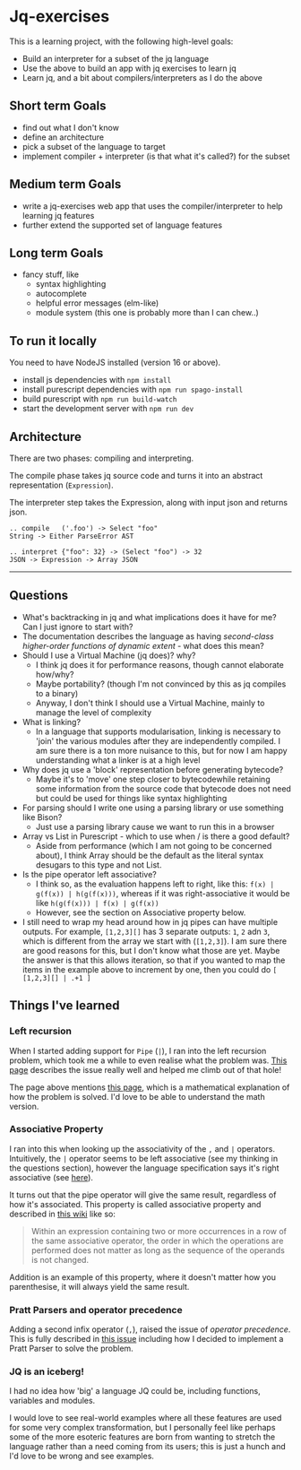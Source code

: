 # Jq-exercises

This is a learning project, with the following high-level goals:

- Build an interpreter for a subset of the jq language
- Use the above to build an app with jq exercises to learn jq
- Learn jq, and a bit about compilers/interpreters as I do the above

## Short term Goals

- find out what I don't know
- define an architecture
- pick a subset of the language to target
- implement compiler + interpreter (is that what it's called?) for the subset

## Medium term Goals

- write a jq-exercises web app that uses the compiler/interpreter to help learning jq features
- further extend the supported set of language features

## Long term Goals

- fancy stuff, like
  - syntax highlighting
  - autocomplete
  - helpful error messages (elm-like)
  - module system (this one is probably more than I can chew..)

## To run it locally

You need to have NodeJS installed (version 16 or above).

- install js dependencies with `npm install`
- install purescript dependencies with `npm run spago-install`
- build purescript with `npm run build-watch`
- start the development server with `npm run dev`

## Architecture

There are two phases: compiling and interpreting.

The compile phase takes jq source code and turns it into an abstract representation (`Expression`).

The interpreter step takes the Expression, along with input json and returns json.

```
.. compile   ('.foo') -> Select "foo"
String -> Either ParseError AST

.. interpret {"foo": 32} -> (Select "foo") -> 32
JSON -> Expression -> Array JSON
```

---
## Questions

- What's backtracking in jq and what implications does it have for me? Can I just ignore to start with?
- The documentation describes the language as having _second-class higher-order functions of dynamic extent_ - what does
  this mean?
- Should I use a Virtual Machine (jq does)? why?
  - I think jq does it for performance reasons, though cannot elaborate how/why?
  - Maybe portability? (though I'm not convinced by this as jq compiles to a binary)
  - Anyway, I don't think I should use a Virtual Machine, mainly to manage the level of complexity
- What is linking?
  - In a language that supports modularisation, linking is necessary to 'join' the various modules after they are independently
  compiled. I am sure there is a ton more nuisance to this, but for now I am happy understanding what a linker is at a high level
- Why does jq use a 'block' representation before generating bytecode?
  - Maybe it's to 'move' one step closer to bytecodewhile retaining some information from the source code that bytecode does
  not need but could be used for things like syntax highlighting
- For parsing should I write one using a parsing library or use something like Bison?
  - Just use a parsing library cause we want to run this in a browser
- Array vs List in Purescript - which to use when / is there a good default?
  - Aside from performance (which I am not going to be concerned about), I think Array should be the default as the literal syntax
    desugars to this type and not List.
- Is the pipe operator left associative?
  - I think so, as the evaluation happens left to right, like this: `f(x) | g(f(x)) | h(g(f(x)))`, whereas if it was
    right-associative it would be like `h(g(f(x))) | f(x) | g(f(x))`
  - However, see the section on Associative property below.
- I still need to wrap my head around how in jq pipes can have multiple outputs. For example, `[1,2,3][]` has 3 separate
  outputs: `1`, `2` adn `3`, which is different from the array we start with (`[1,2,3]`). I am sure there are good reasons
  for this, but I don't know what those are yet.
  Maybe the answer is that this allows iteration, so that if you wanted to map the items in the example above to increment
  by one, then you could do `[ [1,2,3][] | .+1 ]`

##  Things I've learned

### Left recursion
When I started adding support for `Pipe` (`|`), I ran into the left recursion problem, which took me a while to even
realise what the problem was. [This page](https://github.com/glebec/left-recursion) describes the issue really well
and helped me climb out of that hole!

The page above mentions [this page](https://www.csd.uwo.ca/~mmorenom/CS447/Lectures/Syntax.html/node8.html), which
is a mathematical explanation of how the problem is solved. I'd love to be able to understand the math version.

### Associative Property
I ran into this when looking up the associativity of the `,` and `|` operators. Intuitively, the `|` operator seems to be
left associative (see my thinking in the questions section), however the language specification says it's right associative
(see [here](https://github.com/stedolan/jq/wiki/jq-Language-Description#operators-priority)).

It turns out that the pipe operator will give the same result, regardless of how it's associated. This property is called
associative property and described in [this wiki](https://en.m.wikipedia.org/wiki/Associative_property) like so:

> Within an expression containing two or more occurrences in a row of the same associative operator,
> the order in which the operations are performed does not matter as long as the sequence of the operands is not changed.

Addition is an example of this property, where it doesn't matter how you parenthesise, it will always yield the same result.

### Pratt Parsers and operator precedence
Adding a second infix operator (`,`), raised the issue of _operator precedence_.
This is fully described in [this issue](https://github.com/andreamazza89/jq-exercises/issues/1) including how
I decided to implement a Pratt Parser to solve the problem.

### JQ is an iceberg!
I had no idea how 'big' a language JQ could be, including functions, variables and modules.

I would love to see real-world examples where all these features are used for some very complex transformation, but I
personally feel like perhaps some of the more esoteric features are born from wanting to stretch the language rather than
a need coming from its users; this is just a hunch and I'd love to be wrong and see examples.
